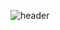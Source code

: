 ![header](https://capsule-render.vercel.app/api?type=waving&color=30A9DE&height=170&section=header&text=KKIM's%20Profile!&fontColor=090707&fontAlignX=45&fontAlignY=65&fontSize=100)
